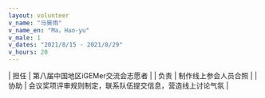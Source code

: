 ```yaml
---
layout: volunteer
v_name: "马昊雨"
v_name_en: "Ma，Hao-yu"
v_male: 1
v_dates: "2021/8/15 - 2021/8/29"
v_hours: 20
---
```



| 担任 | 第八届中国地区iGEMer交流会志愿者 |
| 负责 | 制作线上参会人员合照  |
| 协助 | 会议奖项评审规则制定，联系队伍提交信息，营造线上讨论气氛 |